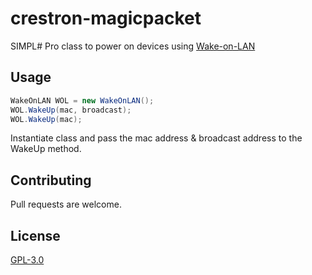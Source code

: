 # crestron-magicpacket

SIMPL# Pro class to power on devices using [Wake-on-LAN](https://en.wikipedia.org/wiki/Wake-on-LAN)


## Usage
```c#
WakeOnLAN WOL = new WakeOnLAN();
WOL.WakeUp(mac, broadcast);
WOL.WakeUp(mac);
```
Instantiate class and pass the mac address & broadcast address to the WakeUp method. 


## Contributing
Pull requests are welcome. 


## License
[GPL-3.0](https://choosealicense.com/licenses/gpl-3.0/)
